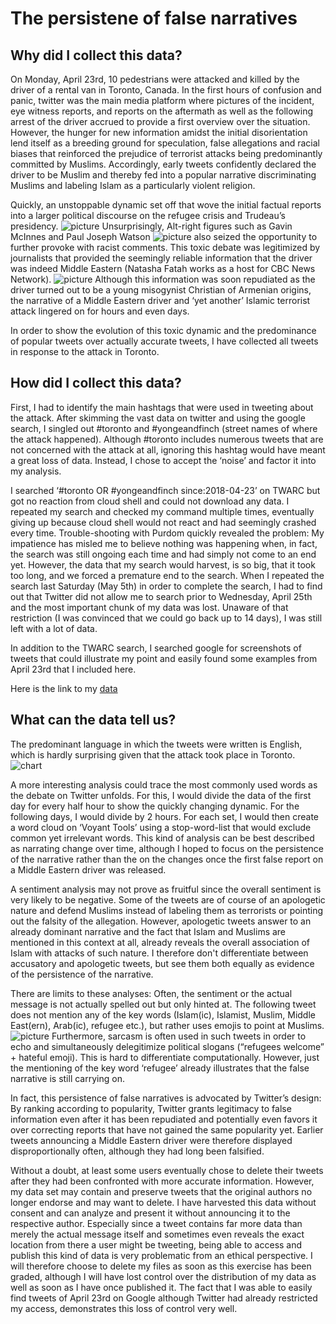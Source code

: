 # The persistene of false narratives

## Why did I collect this data?


On Monday, April 23rd, 10 pedestrians were attacked and killed by the driver of a rental van in Toronto, Canada. In the first hours of confusion and panic, twitter was the main media platform where pictures of the incident, eye witness reports, and reports on the aftermath as well as the following arrest of the driver accrued to provide a first overview over the situation. However, the hunger for new information amidst the initial disorientation lend itself as a breeding ground for speculation, false allegations and racial biases that reinforced the prejudice of terrorist attacks being predominantly committed by Muslims. Accordingly, early tweets confidently declared the driver to be Muslim and thereby fed into a popular narrative discriminating Muslims and labeling Islam as a particularly violent religion. 


Quickly, an unstoppable dynamic set off that wove the initial factual reports into a larger political discourse on the refugee crisis and Trudeau’s presidency. ![picture](https://github.com/IKFKirchner/datastory/blob/master/MITH%20Tweet%206.png) Unsurprisingly, Alt-right figures such as Gavin McInnes and Paul Joseph Watson ![picture](https://github.com/IKFKirchner/datastory/blob/master/MITH%20Tweet%205.png) also seized the opportunity to further provoke with racist comments. This toxic debate was legitimized by journalists that provided the seemingly reliable information that the driver was indeed Middle Eastern (Natasha Fatah works as a host for CBC News Network). ![picture](https://github.com/IKFKirchner/datastory/blob/master/MITH%20Tweet%203.png) Although this information was soon repudiated as the driver turned out to be a young misogynist Christian of Armenian origins, the narrative of a Middle Eastern driver and ‘yet another’ Islamic terrorist attack lingered on for hours and even days. 


In order to show the evolution of this toxic dynamic and the predominance of popular tweets over actually accurate tweets, I have collected all tweets in response to the attack in Toronto. 



## How did I collect this data?


First, I had to identify the main hashtags that were used in tweeting about the attack. After skimming the vast data on twitter and using the google search, I singled out #toronto and #yongeandfinch (street names of where the attack happened). Although #toronto includes numerous tweets that are not concerned with the attack at all, ignoring this hashtag would have meant a great loss of data. Instead, I chose to accept the ‘noise’ and factor it into my analysis. 


I searched ‘#toronto OR #yongeandfinch since:2018-04-23’ on TWARC but got no reaction from cloud shell and could not download any data. I repeated my search and checked my command multiple times, eventually giving up because cloud shell would not react and had seemingly crashed every time. Trouble-shooting with Purdom quickly revealed the problem: My impatience has misled me to believe nothing was happening when, in fact, the search was still ongoing each time and had simply not come to an end yet. However, the data that my search would harvest, is so big, that it took too long, and we forced a premature end to the search. When I repeated the search last Saturday (May 5th) in order to complete the search, I had to find out that Twitter did not allow me to search prior to Wednesday, April 25th and the most important chunk of my data was lost. Unaware of that restriction (I was convinced that we could go back up to 14 days), I was still left with a lot of data. 


In addition to the TWARC search, I searched google for screenshots of tweets that could illustrate my point and easily found some examples from April 23rd that I included here. 


Here is the link to my [data](https://github.com/IKFKirchner/datastory/blob/master/data/tweets.csv)



## What can the data tell us?


The predominant language in which the tweets were written is English, which is hardly surprising given that the attack took place in Toronto. ![chart](https://github.com/IKFKirchner/datastory/blob/master/chart.png)



A more interesting analysis could trace the most commonly used words as the debate on Twitter unfolds. For this, I would divide the data of the first day for every half hour to show the quickly changing dynamic. For the following days, I would divide by 2 hours. For each set, I would then create a word cloud on ‘Voyant Tools’ using a stop-word-list that would exclude common yet irrelevant words. This kind of analysis can be best described as narrating change over time, although I hoped to focus on the persistence of the narrative rather than the on the changes once the first false report on a Middle Eastern driver was released. 


A sentiment analysis may not prove as fruitful since the overall sentiment is very likely to be negative. Some of the tweets are of course of an apologetic nature and defend Muslims instead of labeling them as terrorists or pointing out the falsity of the allegation. However, apologetic tweets answer to an already dominant narrative and the fact that Islam and Muslims are mentioned in this context at all, already reveals the overall association of Islam with attacks of such nature. I therefore don't differentiate between accusatory and apologetic tweets, but see them both equally as evidence of the persistence of the narrative.


There are limits to these analyses: Often, the sentiment or the actual message is not actually spelled out but only hinted at. The following tweet does not mention any of the key words (Islam(ic), Islamist, Muslim, Middle East(ern), Arab(ic), refugee etc.), but rather uses emojis to point at Muslims. ![picture](https://github.com/IKFKirchner/datastory/blob/master/MITH%20Tweet%201.png) Furthermore, sarcasm is often used in such tweets in order to echo and simultaneously delegitimize political slogans (“refugees welcome” + hateful emoji). This is hard to differentiate computationally. However, just the mentioning of the key word ‘refugee’ already illustrates that the false narrative is still carrying on.


In fact, this persistence of false narratives is advocated by Twitter’s design: By ranking according to popularity, Twitter grants legitimacy to false information even after it has been repudiated and potentially even favors it over correcting reports that have not gained the same popularity yet. Earlier tweets announcing a Middle Eastern driver were therefore displayed disproportionally often, although they had long been falsified. 


Without a doubt, at least some users eventually chose to delete their tweets after they had been confronted with more accurate information. However, my data set may contain and preserve tweets that the original authors no longer endorse and may want to delete. I have harvested this data without consent and can analyze and present it without announcing it to the respective author. Especially since a tweet contains far more data than merely the actual message itself and sometimes even reveals the exact location from there a user might be tweeting, being able to access and publish this kind of data is very problematic from an ethical perspective. I will therefore choose to delete my files as soon as this exercise has been graded, although I will have lost control over the distribution of my data as well as soon as I have once published it. The fact that I was able to easily find tweets of April 23rd on Google although Twitter had already restricted my access, demonstrates this loss of control very well.










